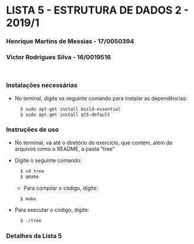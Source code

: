 # LISTA 5 - ESTRUTURA DE DADOS 2 - 2019/1

### Henrique Martins de Messias - 17/0050394
### Victor Rodrigues Silva - 16/0019516

<br>

### Instalações necessárias
- No teminal, digite os seguinte comando para instalar as dependências:
  ```bash
    $ sudo apt-get install build-essential
    $ sudo apt-get install qt5-default
  ```


### Instruções de uso

- No terminal, vá até o diretório do exercício, que contém, além de arquivos como o README, a pasta "tree"
- Digite o seguinte comando:

  ```bash
    $ cd tree
    $ qmake
  ```

  - Para compilar o código, digite:

  ```bash
    $ make
  ```

- Para executar o código, digite:

  ```bash
    $ ./tree
  ```

### Detalhes da Lista 5


